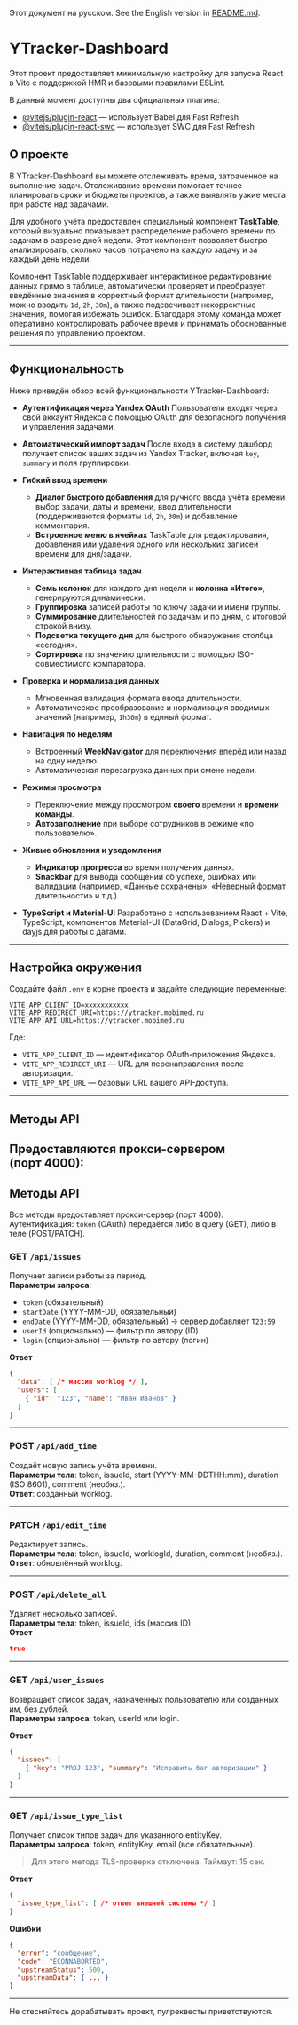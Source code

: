 <!-- русский -->

Этот документ на русском.
See the English version in [README.md](README.md).



# YTracker-Dashboard

Этот проект предоставляет минимальную настройку для запуска React в Vite с поддержкой HMR и базовыми правилами ESLint.

В данный момент доступны два официальных плагина:

* [@vitejs/plugin-react](https://github.com/vitejs/vite-plugin-react/blob/main/packages/plugin-react/README.md) — использует Babel для Fast Refresh
* [@vitejs/plugin-react-swc](https://github.com/vitejs/vite-plugin-react-swc) — использует SWC для Fast Refresh

## О проекте

В YTracker-Dashboard вы можете отслеживать время, затраченное на выполнение задач.
Отслеживание времени помогает точнее планировать сроки и бюджеты проектов, а также выявлять узкие места при работе над задачами.

Для удобного учёта предоставлен специальный компонент **TaskTable**, который визуально показывает распределение рабочего времени по задачам в разрезе дней недели. Этот компонент позволяет быстро анализировать, сколько часов потрачено на каждую задачу и за каждый день недели.

Компонент TaskTable поддерживает интерактивное редактирование данных прямо в таблице, автоматически проверяет и преобразует введённые значения в корректный формат длительности (например, можно вводить `1d`, `2h`, `30m`), а также подсвечивает некорректные значения, помогая избежать ошибок. Благодаря этому команда может оперативно контролировать рабочее время и принимать обоснованные решения по управлению проектом.

---

## Функциональность

Ниже приведён обзор всей функциональности YTracker-Dashboard:

* **Аутентификация через Yandex OAuth**
  Пользователи входят через свой аккаунт Яндекса с помощью OAuth для безопасного получения и управления задачами.

* **Автоматический импорт задач**
  После входа в систему дашборд получает список ваших задач из Yandex Tracker, включая `key`, `summary` и поля группировки.

* **Гибкий ввод времени**

  * **Диалог быстрого добавления** для ручного ввода учёта времени: выбор задачи, даты и времени, ввод длительности (поддерживаются форматы `1d`, `2h`, `30m`) и добавление комментария.
  * **Встроенное меню в ячейках** TaskTable для редактирования, добавления или удаления одного или нескольких записей времени для дня/задачи.

* **Интерактивная таблица задач**

  * **Семь колонок** для каждого дня недели и **колонка «Итого»**, генерируются динамически.
  * **Группировка** записей работы по ключу задачи и имени группы.
  * **Суммирование** длительностей по задачам и по дням, с итоговой строкой внизу.
  * **Подсветка текущего дня** для быстрого обнаружения столбца «сегодня».
  * **Сортировка** по значению длительности с помощью ISO-совместимого компаратора.

* **Проверка и нормализация данных**

  * Мгновенная валидация формата ввода длительности.
  * Автоматическое преобразование и нормализация вводимых значений (например, `1h30m`) в единый формат.

* **Навигация по неделям**

  * Встроенный **WeekNavigator** для переключения вперёд или назад на одну неделю.
  * Автоматическая перезагрузка данных при смене недели.

* **Режимы просмотра**

  * Переключение между просмотром **своего** времени и **времени команды**.
  * **Автозаполнение** при выборе сотрудников в режиме «по пользователю».

* **Живые обновления и уведомления**

  * **Индикатор прогресса** во время получения данных.
  * **Snackbar** для вывода сообщений об успехе, ошибках или валидации (например, «Данные сохранены», «Неверный формат длительности» и т.д.).

* **TypeScript и Material-UI**
  Разработано с использованием React + Vite, TypeScript, компонентов Material-UI (DataGrid, Dialogs, Pickers) и dayjs для работы с датами.

---

## Настройка окружения

Создайте файл `.env` в корне проекта и задайте следующие переменные:

```dotenv
VITE_APP_CLIENT_ID=xxxxxxxxxxx
VITE_APP_REDIRECT_URI=https://ytracker.mobimed.ru
VITE_APP_API_URL=https://ytracker.mobimed.ru
```

Где:

* `VITE_APP_CLIENT_ID` — идентификатор OAuth-приложения Яндекса.
* `VITE_APP_REDIRECT_URI` — URL для перенаправления после авторизации.
* `VITE_APP_API_URL` — базовый URL вашего API-доступа.

---

## Методы API

Предоставляются прокси-сервером (порт 4000):
---

## Методы API

Все методы предоставляет прокси-сервер (порт 4000).  
Аутентификация: `token` (OAuth) передаётся либо в query (GET), либо в теле (POST/PATCH).

### **GET `/api/issues`**
Получает записи работы за период.  
**Параметры запроса**:  
- `token` (обязательный)  
- `startDate` (YYYY-MM-DD, обязательный)  
- `endDate` (YYYY-MM-DD, обязательный) → сервер добавляет `T23:59`  
- `userId` (опционально) — фильтр по автору (ID)  
- `login` (опционально) — фильтр по автору (логин)  

**Ответ**
```json
{
  "data": [ /* массив worklog */ ],
  "users": [
    { "id": "123", "name": "Иван Иванов" }
  ]
}
```

---

### **POST `/api/add_time`**
Создаёт новую запись учёта времени.  
**Параметры тела**: token, issueId, start (YYYY-MM-DDTHH:mm), duration (ISO 8601), comment (необяз.).  
**Ответ**: созданный worklog.

---

### **PATCH `/api/edit_time`**
Редактирует запись.  
**Параметры тела**: token, issueId, worklogId, duration, comment (необяз.).  
**Ответ**: обновлённый worklog.

---

### **POST `/api/delete_all`**
Удаляет несколько записей.  
**Параметры тела**: token, issueId, ids (массив ID).  
**Ответ**
```json
true
```

---

### **GET `/api/user_issues`**
Возвращает список задач, назначенных пользователю или созданных им, без дублей.  
**Параметры запроса**: token, userId или login.  

**Ответ**
```json
{
  "issues": [
    { "key": "PROJ-123", "summary": "Исправить баг авторизации" }
  ]
}
```

---

### **GET `/api/issue_type_list`**
Получает список типов задач для указанного entityKey.  
**Параметры запроса**: token, entityKey, email (все обязательные).  

> Для этого метода TLS-проверка отключена. Таймаут: 15 сек.

**Ответ**
```json
{
  "issue_type_list": [ /* ответ внешней системы */ ]
}
```

**Ошибки**
```json
{
  "error": "сообщение",
  "code": "ECONNABORTED",
  "upstreamStatus": 500,
  "upstreamData": { ... }
}
```

---

Не стесняйтесь дорабатывать проект, пулреквесты приветствуются.
